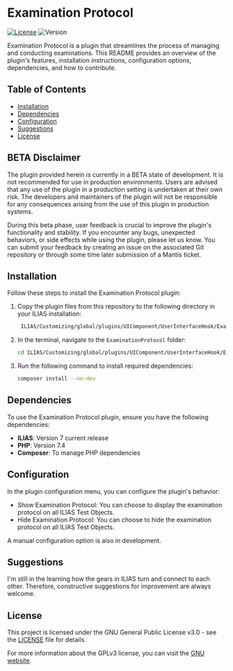 # Examination Protocol

[![License](https://img.shields.io/badge/license-GPLv3-blue.svg)](https://www.gnu.org/licenses/gpl-3.0.en.html)
![Version](https://img.shields.io/badge/version-v0.5.0-green.svg)

Examination Protocol is a plugin that streamlines the process of managing and conducting examinations. This README provides an overview of the plugin's features, installation instructions, configuration options, dependencies, and how to contribute.

## Table of Contents

- [Installation](#installation)
- [Dependencies](#dependencies)
- [Configuration](#configuration)
- [Suggestions](#suggestions)
- [License](#license)


## BETA Disclaimer
The plugin provided herein is currently in a BETA state of development. It is not recommended for use in production environments. Users are advised that any use of the plugin in a production setting is undertaken at their own risk. The developers and maintainers of the plugin will not be responsible for any consequences arising from the use of this plugin in production systems.

During this beta phase, user feedback is crucial to improve the plugin's functionality and stability. If you encounter any bugs, unexpected behaviors, or side effects while using the plugin, please let us know. You can submit your feedback by creating an issue on the associated Git repository or through some time later submission of a Mantis ticket.

## Installation

Follow these steps to install the Examination Protocol plugin:

1. Copy the plugin files from this repository to the following directory in your ILIAS installation:
   ```bash
    ILIAS/Customizing/global/plugins/UIComponent/UserInterfaceHook/ExaminationProtocol/
   ```

2. In the terminal, navigate to the `ExaminationProtocol` folder:
   ```bash
   cd ILIAS/Customizing/global/plugins/UIComponent/UserInterfaceHook/ExaminationProtocol/
   ```

3. Run the following command to install required dependencies:
   ```bash
   composer install --no-dev
   ```

## Dependencies

To use the Examination Protocol plugin, ensure you have the following dependencies:

- **ILIAS**: Version 7 current release
- **PHP**: Version 7.4
- **Composer**: To manage PHP dependencies

## Configuration

In the plugin configuration menu, you can configure the plugin's behavior:

- Show Examination Protocol: You can choose to display the examination protocol on all ILIAS Test Objects.
- Hide Examination Protocol: You can choose to hide the examination protocol on all ILIAS Test Objects.

A manual configuration option is also in development.

## Suggestions

I'm still in the learning how the gears in ILIAS turn and connect to each other.
Therefore, constructive suggestions for improvement are always welcome.

## License

This project is licensed under the GNU General Public License v3.0 - see the [LICENSE](LICENSE) file for details.

For more information about the GPLv3 license, you can visit the [GNU website](https://www.gnu.org/licenses/gpl-3.0.en.html).
